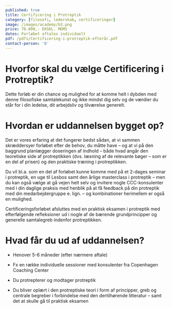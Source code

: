 ```yaml
---
published: true
title: Certificering i Protreptik
category: [filosofi, lederskab, certificeringer]
image: /images/academy/b3.png
price: 70.000,- EKSKL. MOMS
dates: Forløbet aftales individuelt
pdf: /pdfs/Certificering-i-protreptik-efterår.pdf
contact-person: '6'
---
```

 
# Hvorfor skal du vælge Certificering i Protreptik?

Dette forløb er din chance og mulighed for at komme helt i dybden med denne filosofiske samtalekunst og ikke mindst dig selv og de værdier du står for i din ledelse, dit arbejdsliv og tilværelse generelt. 

# Hvordan er uddannelsen bygget op?

Det er vores erfaring at det fungerer bedst sådan, at vi sammen skræddersyer forløbet efter de behov, du måtte have – og at vi på den baggrund planlægger doseringen af indhold – både hvad angår den teoretiske side af protreptikken (dvs. læsning af de relevante bøger – som er en del af prisen) og den praktiske træning i protreptikken.  

Du vil bl.a. som en del af forløbet kunne komme med på et 2-dages seminar i protreptik, en uge til Lesbos samt den årlige masterclass i protreptik – men du kan også vælge at gå vejen helt selv og invitere nogle CCC-konsulenter med i din daglige praksis med henblik på at få feedback på din protreptik med din medarbejdergruppe e. lign. – og kombinationer herimellem er også en mulighed. 

Certificeringsforløbet afsluttes med en praktisk eksamen i protreptik med efterfølgende refleksioner ud i nogle af de bærende grundprincipper og generelle samtalegreb indenfor protreptikken. 

# Hvad får du ud af uddannelsen?

- Henover 5-6 måneder (efter nærmere aftale) 

- Fx en række individuelle sessioner med konsulenter fra Copenhagen Coaching Center 

- Du protrepterer og modtager protreptik 

- Du bliver oplært i den protreptiske teori i form af principper, greb og centrale begreber i forbindelse med den dertilhørende litteratur – samt det at skulle gå til praktisk eksamen 
